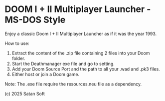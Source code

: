 # DOOM I + II Multiplayer Launcher - MS-DOS Style

Enjoy a classic Doom I + II Multiplayer Launcher as if it was the year 1993.

How to use:
1. Extract the content of the .zip file containing 2 files into your Doom folder.
2. Start the Deathmanager exe file and go to setting.
3. Add your Doom Source Port and the path to all your .wad and .pk3 files.
4. Either host or join a Doom game.

Note: The .exe file require the resources.neu file as a dependency.

(c) 2025 Satan Soft
